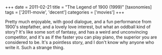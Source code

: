 +++
date = 2011-02-21
title = "The Legend of 1900 (1999)"
[taxonomies]
tags = ['2011-movie', 'decent']
categories = ['movies']
+++

Pretty much enjoyable, with good dialogue, and a fun performance from
1900's stepfather, and a lovely love interest, but what an oddball kind
of story? It's like some sort of fantasy, and has a weird and
unconvincing competitor, and it's as if the faster you can play piano,
the superior you are considered to be. It's a pointless story, and I
don't know why anyone who write it. Such a strange thing.
